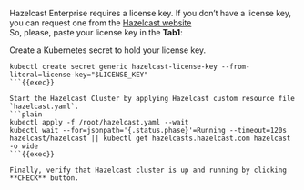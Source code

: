 Hazelcast Enterprise requires a license key. If you don’t have a license key, you can request one from the [Hazelcast website](http://trialrequest.hazelcast.com/)
<br>
So, please, paste your license key in the **Tab1**:

Create a Kubernetes secret to hold your license key.
```plain
kubectl create secret generic hazelcast-license-key --from-literal=license-key="$LICENSE_KEY"
```{{exec}}

Start the Hazelcast Cluster by applying Hazelcast custom resource file `hazelcast.yaml`.
```plain
kubectl apply -f /root/hazelcast.yaml --wait
kubectl wait --for=jsonpath='{.status.phase}'=Running --timeout=120s hazelcast/hazelcast || kubectl get hazelcasts.hazelcast.com hazelcast -o wide
```{{exec}}

Finally, verify that Hazelcast cluster is up and running by clicking **CHECK** button.
